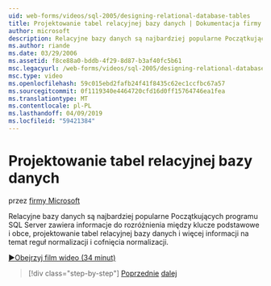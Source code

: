 ```yaml
---
uid: web-forms/videos/sql-2005/designing-relational-database-tables
title: Projektowanie tabel relacyjnej bazy danych | Dokumentacja firmy Microsoft
author: microsoft
description: Relacyjne bazy danych są najbardziej popularne Początkujących programu SQL Server zawiera informacje do rozróżnienia między klucze podstawowe i obce projektowania relacyjnych baz danych...
ms.author: riande
ms.date: 03/29/2006
ms.assetid: f8ce88a0-bddb-4f29-8d87-b3af40fc5b61
msc.legacyurl: /web-forms/videos/sql-2005/designing-relational-database-tables
msc.type: video
ms.openlocfilehash: 59c015ebd2fafb24f41f8435c62ec1ccfbc67a57
ms.sourcegitcommit: 0f1119340e4464720cfd16d0ff15764746ea1fea
ms.translationtype: MT
ms.contentlocale: pl-PL
ms.lasthandoff: 04/09/2019
ms.locfileid: "59421384"
---
```

# <a name="designing-relational-database-tables"></a>Projektowanie tabel relacyjnej bazy danych

przez [firmy Microsoft](https://github.com/microsoft)

Relacyjne bazy danych są najbardziej popularne Początkujących programu SQL Server zawiera informacje do rozróżnienia między klucze podstawowe i obce, projektowanie tabel relacyjnej bazy danych i więcej informacji na temat reguł normalizacji i cofnięcia normalizacji.

[&#9654;Obejrzyj film wideo (34 minut)](https://channel9.msdn.com/Blogs/ASP-NET-Site-Videos/designing-relational-database-tables)

> [!div class="step-by-step"]
> [Poprzednie](more-about-column-data-types-and-other-properties.md)
> [dalej](manipulating-database-data.md)

